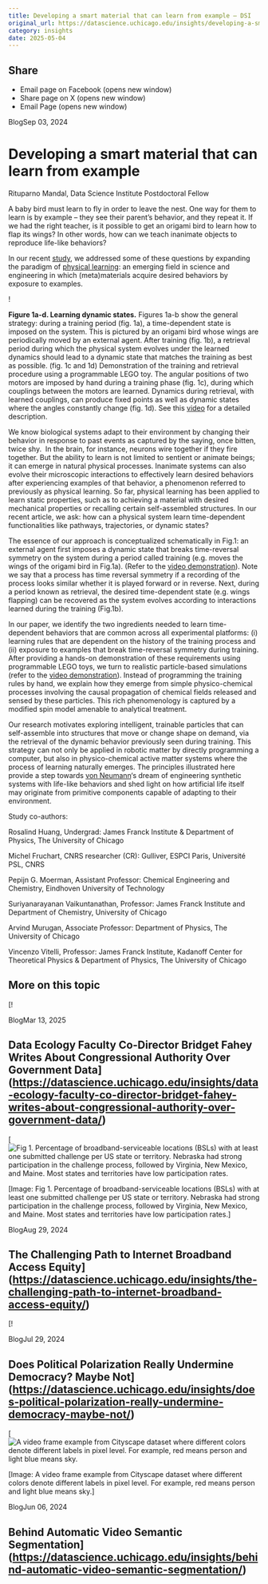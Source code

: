 ```yaml
---
title: Developing a smart material that can learn from example – DSI
original_url: https://datascience.uchicago.edu/insights/developing-a-smart-material-that-can-learn-from-example
category: insights
date: 2025-05-04
---
```


## Share

* Email page on Facebook (opens new window)
* Share page on X (opens new window)
* Email Page (opens new window)

<!-- Table-like structure detected -->

BlogSep 03, 2024

# Developing a smart material that can learn from example

Rituparno Mandal, Data Science Institute Postdoctoral Fellow

A baby bird must learn to fly in order to leave the nest. One way for them to learn is by example – they see their parent’s behavior, and they repeat it. If we had the right teacher, is it possible to get an origami bird to learn how to flap its wings? In other words, how can we teach inanimate objects to reproduce life-like behaviors?

In our recent [study](https://arxiv.org/abs/2406.07856), we addressed some of these questions by expanding the paradigm of [physical learning](https://www.annualreviews.org/doi/abs/10.1146/annurev-conmatphys-040821-113439): an emerging field in science and engineering in which (meta)materials acquire desired behaviors by exposure to examples.

!

**Figure 1a-d. Learning dynamic states.** Figures 1a-b show the general strategy: during a training period (fig. 1a), a time-dependent state is imposed on the system. This is pictured by an origami bird whose wings are periodically moved by an external agent. After training (fig. 1b), a retrieval period during which the physical system evolves under the learned dynamics should lead to a dynamic state that matches the training as best as possible. (fig. 1c and 1d) Demonstration of the training and retrieval procedure using a programmable LEGO toy. The angular positions of two motors are imposed by hand during a training phase (fig. 1c), during which couplings between the motors are learned. Dynamics during retrieval, with learned couplings, can produce fixed points as well as dynamic states where the angles constantly change (fig. 1d). See this [video](https://uchicagoedu-my.sharepoint.com/personal/rituparno_uchicago_edu/_layouts/15/stream.aspx?id=%2Fpersonal%2Frituparno%5Fuchicago%5Fedu%2FDocuments%2FAttachments%2Fmov%5Fsummary%2Emp4&referrer=StreamWebApp%2EWeb&referrerScenario=AddressBarCopied%2Eview%2E4ee42a12%2Da4f7%2D4ff7%2D8df9%2Dafd67c400b89&ga=1) for a detailed description.

We know biological systems adapt to their environment by changing their behavior in response to past events as captured by the saying, once bitten, twice shy.  In the brain, for instance, neurons wire together if they fire together. But the ability to learn is not limited to sentient or animate beings; it can emerge in natural physical processes. Inanimate systems can also evolve their microscopic interactions to effectively learn desired behaviors after experiencing examples of that behavior, a phenomenon referred to previously as physical learning. So far, physical learning has been applied to learn static properties, such as to achieving a material with desired mechanical properties or recalling certain self-assembled structures. In our recent article, we ask: how can a physical system learn time-dependent functionalities like pathways, trajectories, or dynamic states?

The essence of our approach is conceptualized schematically in Fig.1: an external agent first imposes a dynamic state that breaks time-reversal symmetry on the system during a period called training (e.g. moves the wings of the origami bird in Fig.1a). (Refer to the [video demonstration](https://uchicagoedu-my.sharepoint.com/personal/rituparno_uchicago_edu/_layouts/15/stream.aspx?id=%2Fpersonal%2Frituparno%5Fuchicago%5Fedu%2FDocuments%2FAttachments%2Fmov%5Fsummary%2Emp4&referrer=StreamWebApp%2EWeb&referrerScenario=AddressBarCopied%2Eview%2Efaea3ba6%2D0eb3%2D40e1%2D859b%2Dd3d54169174e&ga=1)). Note we say that a process has time reversal symmetry if a recording of the process looks similar whether it is played forward or in reverse. Next, during a period known as retrieval, the desired time-dependent state (e.g. wings flapping) can be recovered as the system evolves according to interactions learned during the training (Fig.1b).

In our paper, we identify the two ingredients needed to learn time-dependent behaviors that are common across all experimental platforms: (i) learning rules that are dependent on the history of the training process and (ii) exposure to examples that break time-reversal symmetry during training. After providing a hands-on demonstration of these requirements using programmable LEGO toys, we turn to realistic particle-based simulations (refer to the [video demonstration](https://uchicagoedu-my.sharepoint.com/personal/rituparno_uchicago_edu/_layouts/15/stream.aspx?id=%2Fpersonal%2Frituparno%5Fuchicago%5Fedu%2FDocuments%2FAttachments%2Fmov%5Fsummary%2Emp4&referrer=StreamWebApp%2EWeb&referrerScenario=AddressBarCopied%2Eview%2Efaea3ba6%2D0eb3%2D40e1%2D859b%2Dd3d54169174e&ga=1)). Instead of programming the training rules by hand, we explain how they emerge from simple physico-chemical processes involving the causal propagation of chemical fields released and sensed by these particles. This rich phenomenology is captured by a modified spin model amenable to analytical treatment.

Our research motivates exploring intelligent, trainable particles that can self-assemble into structures that move or change shape on demand, via the retrieval of the dynamic behavior previously seen during training. This strategy can not only be applied in robotic matter by directly programming a computer, but also in physico-chemical active matter systems where the process of learning naturally emerges. The principles illustrated here provide a step towards [von Neumann](https://en.wikipedia.org/wiki/John_von_Neumann)‘s dream of engineering synthetic systems with life-like behaviors and shed light on how artificial life itself may originate from primitive components capable of adapting to their environment.

Study co-authors:

Rosalind Huang, Undergrad: James Franck Institute & Department of Physics, The University of Chicago

Michel Fruchart, CNRS researcher (CR): Gulliver, ESPCI Paris, Université PSL, CNRS

Pepijn G. Moerman, Assistant Professor: Chemical Engineering and Chemistry, Eindhoven University of Technology

Suriyanarayanan Vaikuntanathan, Professor: James Franck Institute and Department of Chemistry, University of Chicago

Arvind Murugan, Associate Professor: Department of Physics, The University of Chicago

Vincenzo Vitelli, Professor: James Franck Institute, Kadanoff Center for Theoretical Physics & Department of Physics, The University of Chicago

## More on this topic

[!

BlogMar 13, 2025

## Data Ecology Faculty Co-Director Bridget Fahey Writes About Congressional Authority Over Government Data](https://datascience.uchicago.edu/insights/data-ecology-faculty-co-director-bridget-fahey-writes-about-congressional-authority-over-government-data/)
[![Fig 1. Percentage of broadband-serviceable locations (BSLs) with at least one submitted challenge per US state or territory. Nebraska had strong participation in the challenge process, followed by Virginia, New Mexico, and Maine. Most states and territories have low participation rates.](https://datascience.uchicago.edu/wp-content/uploads/2024/08/Fig1-750x500.png)

[Image: Fig 1. Percentage of broadband-serviceable locations (BSLs) with at least one submitted challenge per US state or territory. Nebraska had strong participation in the challenge process, followed by Virginia, New Mexico, and Maine. Most states and territories have low participation rates.]

BlogAug 29, 2024

## The Challenging Path to Internet Broadband Access Equity](https://datascience.uchicago.edu/insights/the-challenging-path-to-internet-broadband-access-equity/)
[!

BlogJul 29, 2024

## Does Political Polarization Really Undermine Democracy? Maybe Not](https://datascience.uchicago.edu/insights/does-political-polarization-really-undermine-democracy-maybe-not/)
[![A video frame example from Cityscape dataset where different colors denote different labels in pixel level. For example, red means person and light blue means sky.](https://datascience.uchicago.edu/wp-content/uploads/2024/05/cityscape-750x500.png)

[Image: A video frame example from Cityscape dataset where different colors denote different labels in pixel level. For example, red means person and light blue means sky.]

BlogJun 06, 2024

## Behind Automatic Video Semantic Segmentation](https://datascience.uchicago.edu/insights/behind-automatic-video-semantic-segmentation/)